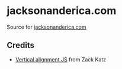 # jacksonanderica.com

Source for [jacksonanderica.com](http://jacksonanderica.com)

## Credits

* [Vertical alignment JS](http://www.seodenver.com/simple-vertical-align-plugin-for-jquery/) from Zack Katz
